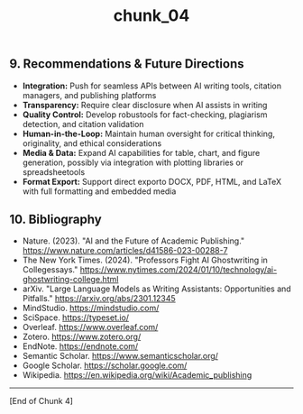 ﻿---
title: chunk_04
type: note
created: 2025-08-07T21:35:00
source: windsurf-generated
research: 2025-04-28_automated-research-papers
---
## 9. Recommendations & Future Directions

- **Integration:** Push for seamless APIs between AI writing tools, citation managers, and publishing platforms
- **Transparency:** Require clear disclosure when AI assists in writing
- **Quality Control:** Develop robustools for fact-checking, plagiarism detection, and citation validation
- **Human-in-the-Loop:** Maintain human oversight for critical thinking, originality, and ethical considerations
- **Media & Data:** Expand AI capabilities for table, chart, and figure generation, possibly via integration with plotting libraries or spreadsheetools
- **Format Export:** Support direct exporto DOCX, PDF, HTML, and LaTeX with full formatting and embedded media

## 10. Bibliography

- Nature. (2023). "AI and the Future of Academic Publishing." https://www.nature.com/articles/d41586-023-00288-7
- The New York Times. (2024). "Professors Fight AI Ghostwriting in Collegessays." https://www.nytimes.com/2024/01/10/technology/ai-ghostwriting-college.html
- arXiv. "Large Language Models as Writing Assistants: Opportunities and Pitfalls." https://arxiv.org/abs/2301.12345
- MindStudio. https://mindstudio.com/
- SciSpace. https://typeset.io/
- Overleaf. https://www.overleaf.com/
- Zotero. https://www.zotero.org/
- EndNote. https://endnote.com/
- Semantic Scholar. https://www.semanticscholar.org/
- Google Scholar. https://scholar.google.com/
- Wikipedia. https://en.wikipedia.org/wiki/Academic_publishing

---

[End of Chunk 4]

